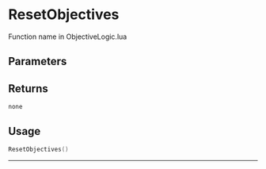 # ResetObjectives

Function name in ObjectiveLogic.lua

## Parameters

## Returns

`none`

## Usage

```lua
ResetObjectives()
```

---
